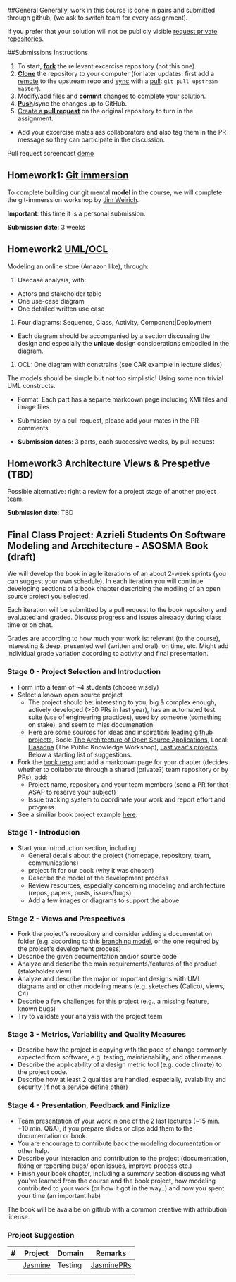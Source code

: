 ##General
Generally, work in this course is done in pairs and submitted through github, (we ask to switch team for every assignment).

If you prefer that your solution will not be publicly visible [request private repositories][private-repos].


##Submissions Instructions
1. To start, [**fork**][forking] the rellevant excercise repository (not this one).
1. [**Clone**][ref-clone] the repository to your computer (for later updates: first add a [remote][config-remote] to the upstream repo and [sync][sync-remote] with a [pull][ref-pull]:  ```git pull upstream master```).
1. Modify/add files and [**commit**][ref-commit] changes to complete your solution.
1. [**Push**][ref-push]/sync the changes up to GitHub.
1. [Create a **pull request**][pull-request] on the original repository to turn in the assignment.
  - Add your excercise mates ass collaborators and also tag them in the PR message so they can participate in the discussion.

Pull request screencast [demo](http://screencast-o-matic.com/watch/coe3IEeMDa)

## Homework1: [Git immersion](https://github.com/jce-il/git-immersion)
To complete building our git mental **model** in the course, we will complete the git-immerssion workshop by [Jim Weirich](https://github.com/jimweirich). 

**Important**: this time it is a personal submission.

**Submission date**: 3 weeks

## Homework2 [UML/OCL](https://github.com/jce-il/sw-modeling-2016b-uml)

Modeling an online store (Amazon like), through:

1. Usecase analysis, with: 
  - Actors and stakeholder table
  - One use-case diagram
  - One detailed written use case
1. Four diagrams: Sequence, Class, Activity, Component|Deployment
  - Each diagram should be accompanied by a section discussing the design and especially the **unique** design considerations embodied in the diagram.
1. OCL: One diagram with constrains (see CAR example in lecture slides)

The models should be simple but not too simplistic! Using some non trivial UML constructs.

- Format: Each part has a separte markdown page including XMI files and image files

- Submission by a pull request, please add your mates in the PR comments
- **Submission dates**: 3 parts, each successive weeks, by pull request

## Homework3 Architecture Views & Prespetive (TBD)    

Possible alternative: right a review for a project stage of another project team.

**Submission date**: TBD

## Final Class Project: Azrieli Students On Software Modeling and Arcchitecture - ASOSMA Book (draft)

We will develop the book in agile iterations of an about 2-week sprints (you can suggest your own schedule). In each iteration you will continue developing sections of a book chapter describing the modling of an open source project you selected.

Each iteration will be submitted by a pull request to the book repository and evaluated and graded. Discuss progress and issues alreaady during class time or on chat.

Grades are according to how much your work is: relevant (to the course), interesting & deep, presented well (written and oral), on time, etc. Might add individual grade variation according to activity and final presentation.

### Stage 0 - Project Selection and Introduction
- Form into a team of ~4 students (choose wisely)
- Select a known open source project
  - The project should be: interesting to you, big & complex enough, actively developed (>50 PRs in last year), has an automated test suite (use of engineering practices), used by someone (something on stake), and seem to miss documenation.
  - Here are some sources for ideas and inspiration: [leading github projects](https://github.com/showcases), Book: [The Architecture of Open Source Applications](http://www.aosabook.org/en/index.html), Local: [Hasadna](http://www.hasadna.org.il/projects/) (The Public Knowledge Workshop), [Last year's projects][last-year-proejcts], Below a starting list of suggestions.
- Fork the [book repo][book-project-repo] and add a markdown page for your chapter (decides whether to collaborate through a shared (private?) team repository or by PRs), add:
  - Project name, repository and your team members (send a PR for that ASAP to reserve your subject)
  - Issue tracking system to coordinate your work and report effort and progress
- See a similiar book project example [here][Desosa-book].

### Stage 1 - Introducion
- Start your  introduction section, including
  - General details about the project (homepage, repository, team, communications)
  - project fit for our book (why it was chosen)
  - Describe the model of the development process
  - Review resources, especially concerning modeling and architecture  (repos, papers, posts, issues/bugs)
  - Add a few images or diagrams to support the above

### Stage 2 - Views and Prespectives
- Fork the project's repository and consider adding a documentation folder (e.g. according to this [branching model], or the one required by the projcet's development process)
- Describe the given documentation and/or source code
- Analyze and describe the main requirements/features of the product (stakeholder view)
- Analyze and describe the major or important designs with UML diagrams and or other modeling means (e.g. sketeches (Calico), views, C4)
- Describe a few challenges for this project (e.g., a missing feature, known bugs)
- Try to validate your analysis with the project team

### Stage 3 - Metrics, Variability and Quality Measures
- Describe how the project is copying with the pace of change commonly expected from software, e.g. testing, maintianability, and other means.
- Describe the applicability of a design metric tool (e.g. code climate) to the project code.
- Describe how at least 2 qualities are handled, especially, avalability and security (if not a service define other)

### Stage 4 - Presentation, Feedback and Finizlize
- Team presentation of your work in one of the 2 last lectures (~15 min. +10 min. Q&A), if you prepare slides or clips add them to the documentation or book.
- You are encourage to contribute back the modeling documentation or other help.
- Describe your interacion and contribution to the project (documentation, fixing or reporting bugs/ open issues, improve process etc.)
- Finish your book chapter, including a summary section discussing what you've learned from the course and the book project, how modeling contributed to your work (or how it got in the way..) and how you spent your time (an important hab)

The book will be avaialbe on github with a common creative with attribution license.

### Project Suggestion
| # | Project | Domain  | Remarks|
|---|---------|---------|--------|
|   | [Jasmine] | Testing | [JasminePRs] | 
|   | | | | |


<!-- Links -->
[private-repos]: /guide/private_repos
[help-add-to-team]: https://help.github.com/articles/adding-organization-members-to-a-team
[forking]: https://guides.github.com/activities/forking/
[ref-clone]: http://gitref.org/creating/#clone
[ref-commit]: http://gitref.org/basic/#commit
[ref-push]: http://gitref.org/remotes/#push
[ref-pull]: http://gitref.org/remotes/#pull
[pull-request]: https://help.github.com/articles/creating-a-pull-request
[config-remote]: https://help.github.com/articles/configuring-a-remote-for-a-fork/
[sync-remote]: https://help.github.com/articles/syncing-a-fork/

[book-project-repo]: https://github.com/jce-il/ASOSMA
[Desosa-book]: http://delftswa.github.io/
[branching model]: http://nvie.com/posts/a-successful-git-branching-model/
[last-year-proejcts]: https://github.com/jce-il/sw-modeling-class/blob/master/Projects.md
[Jasmine]: https://github.com/jasmine/jasmine
[JasminePRs]: https://github.com/jasmine/jasmine/pulls?utf8=%E2%9C%93&q=is%3Apr+created%3A%3E2015-04-01+